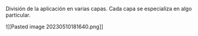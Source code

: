 División de la aplicación en varias capas. Cada capa se especializa en algo particular.

![[Pasted image 20230510181640.png]]